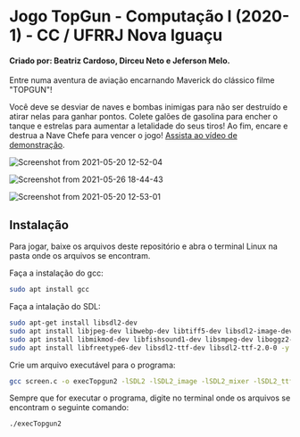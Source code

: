 # Jogo TopGun - Computação I (2020-1) - CC / UFRRJ Nova Iguaçu
#### Criado por: Beatriz Cardoso, Dirceu Neto e Jeferson Melo.


Entre numa aventura de aviação encarnando Maverick do clássico filme "TOPGUN"! 

Você deve se desviar de naves e bombas inimigas para não ser destruído e atirar nelas para ganhar pontos. Colete galões de gasolina para encher o tanque e estrelas para aumentar a letalidade do seus tiros! Ao fim, encare e destrua a Nave Chefe para vencer o jogo! [Assista ao vídeo de demonstração](https://www.youtube.com/watch?v=lryf98Npj4I&lc=UgwRkyc-Nq7yCA6HXPt4AaABAg).

![Screenshot from 2021-05-20 12-52-04](https://user-images.githubusercontent.com/72050839/119735647-07f51f80-be53-11eb-9903-e4fcdcc10545.png)

![Screenshot from 2021-05-26 18-44-43](https://user-images.githubusercontent.com/72050839/119735543-df6d2580-be52-11eb-9891-faadbb42eea5.png)

![Screenshot from 2021-05-20 12-53-01](https://user-images.githubusercontent.com/72050839/119735559-e5fb9d00-be52-11eb-801a-05afb1df388d.png)

## Instalação

Para jogar, baixe os arquivos deste repositório e abra o terminal Linux na pasta onde os arquivos se encontram.

Faça a instalação do gcc:
```bash
sudo apt install gcc
```

Faça a intalação do SDL:
```bash
sudo apt-get install libsdl2-dev
sudo apt install libjpeg-dev libwebp-dev libtiff5-dev libsdl2-image-dev libsdl2-image-2.0-0 -y
sudo apt install libmikmod-dev libfishsound1-dev libsmpeg-dev liboggz2-dev libflac-dev libfluidsynth-dev libsdl2-mixer-dev libsdl2-mixer-2.0-0 -y
sudo apt install libfreetype6-dev libsdl2-ttf-dev libsdl2-ttf-2.0-0 -y
```

Crie um arquivo executável para o programa:
```bash
gcc screen.c -o execTopgun2 -lSDL2 -lSDL2_image -lSDL2_mixer -lSDL2_ttf -lm 
```

Sempre que for executar o programa, digite no terminal onde os arquivos se encontram o seguinte comando:
```bash
./execTopgun2
```
